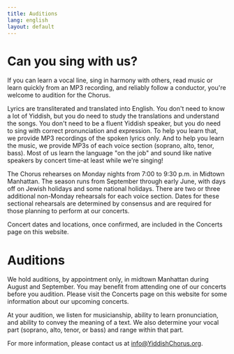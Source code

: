 ```yaml
---
title: Auditions
lang: english
layout: default
---
```


# Can you sing with us?

If you can learn a vocal line, sing in harmony with others, read music or learn quickly from an MP3 recording, and reliably follow a conductor, you're welcome to audition for the Chorus.

Lyrics are transliterated and translated into English.  You don't need to know a lot of Yiddish, but you do need to study the translations and understand the songs.  You don't need to be a fluent Yiddish speaker, but you do need to sing with correct pronunciation and expression.  To help you learn that, we provide MP3 recordings of the spoken lyrics only.  And to help you learn the music, we provide MP3s of each voice section (soprano, alto, tenor, bass).  Most of us learn the language "on the job" and sound like native speakers by concert time-at least while we're singing!

The Chorus rehearses on Monday nights from 7:00 to 9:30 p.m. in Midtown Manhattan.  The season runs from September through early June, with days off on Jewish holidays and some national holidays.  There are two or three additional non-Monday rehearsals for each voice section.  Dates for these sectional rehearsals are determined by consensus and are required for those planning to perform at our concerts.

Concert dates and locations, once confirmed, are included in the Concerts page on this website.

# Auditions

We hold auditions, by appointment only, in midtown Manhattan during August and September. You may benefit from attending one of our concerts before you audition. Please visit the Concerts page on this website for some information about our upcoming concerts.

At your audition, we listen for musicianship, ability to learn pronunciation, and ability to convey the meaning of a text. We also determine your vocal part (soprano, alto, tenor, or bass) and range within that part.  

For more information, please contact us at [info@YiddishChorus.org](mailto:info@YiddishChorus.org).
